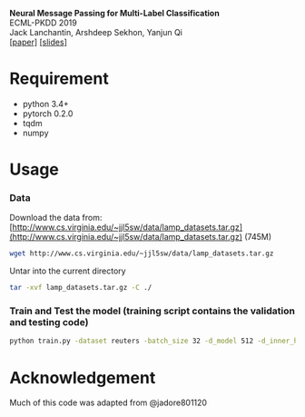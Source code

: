 **Neural Message Passing for Multi-Label Classification**<br/>
ECML-PKDD 2019<br/>
Jack Lanchantin, Arshdeep Sekhon, Yanjun Qi<br/>
[[paper]](https://arxiv.org/abs/1904.08049)
[[slides]](https://www.cs.virginia.edu/~jjl5sw/documents/LaMP_slides.pdf)



# Requirement
- python 3.4+
- pytorch 0.2.0
- tqdm
- numpy


# Usage

### Data
Download the data from: [http://www.cs.virginia.edu/~jjl5sw/data/lamp_datasets.tar.gz](http://www.cs.virginia.edu/~jjl5sw/data/lamp_datasets.tar.gz) (745M)
```bash
wget http://www.cs.virginia.edu/~jjl5sw/data/lamp_datasets.tar.gz
```

Untar into the current directory
```bash
tar -xvf lamp_datasets.tar.gz -C ./
```

<!--
### 1) Preprocess the data for a specific dataset
```bash
python preprocess.py -train_src data/reuters/train_inputs.txt -train_tgt data/reuters/train_labels.txt -valid_src data/reuters/valid_inputs.txt -valid_tgt data/reuters/valid_labels.txt -test_src data/reuters/test_inputs.txt -test_tgt data/reuters/test_labels.txt -save_data data/reuters/train_valid_test.pt -max_seq_len 300
```
-->

### Train and Test the model (training script contains the validation and testing code)
```bash
python train.py -dataset reuters -batch_size 32 -d_model 512 -d_inner_hid 512 -n_layers_enc 2 -n_layers_dec 2 -n_head 4 -epoch 50 -dropout 0.2 -dec_dropout 0.2 -lr 0.0002 -encoder 'graph' -decoder 'graph' -label_mask 'prior'
```


# Acknowledgement
Much of this code was adapted from @jadore801120
